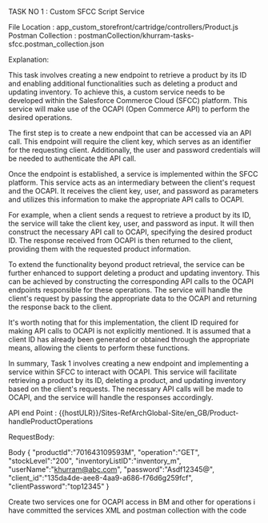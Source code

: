 TASK NO 1 : Custom SFCC Script Service

File Location : app_custom_storefront/cartridge/controllers/Product.js
Postman Collection : postmanCollection/khurram-tasks-sfcc.postman_collection.json

Explanation:

This task  involves creating a new endpoint to retrieve a product by its ID and enabling additional functionalities such as deleting a product and updating inventory. To achieve this, a custom service needs to be developed within the Salesforce Commerce Cloud (SFCC) platform. This service will make use of the OCAPI (Open Commerce API) to perform the desired operations.

The first step is to create a new endpoint that can be accessed via an API call. This endpoint will require the client key, which serves as an identifier for the requesting client. Additionally, the user and password credentials will be needed to authenticate the API call.

Once the endpoint is established, a service is implemented within the SFCC platform. This service acts as an intermediary between the client's request and the OCAPI. It receives the client key, user, and password as parameters and utilizes this information to make the appropriate API calls to OCAPI.

For example, when a client sends a request to retrieve a product by its ID, the service will take the client key, user, and password as input. It will then construct the necessary API call to OCAPI, specifying the desired product ID. The response received from OCAPI is then returned to the client, providing them with the requested product information.

To extend the functionality beyond product retrieval, the service can be further enhanced to support deleting a product and updating inventory. This can be achieved by constructing the corresponding API calls to the OCAPI endpoints responsible for these operations. The service will handle the client's request by passing the appropriate data to the OCAPI and returning the response back to the client.

It's worth noting that for this implementation, the client ID required for making API calls to OCAPI is not explicitly mentioned. It is assumed that a client ID has already been generated or obtained through the appropriate means, allowing the clients to perform these functions.

In summary, Task 1 involves creating a new endpoint and implementing a service within SFCC to interact with OCAPI. This service will facilitate retrieving a product by its ID, deleting a product, and updating inventory based on the client's requests. The necessary API calls will be made to OCAPI, and the service will handle the responses accordingly.


API end Point : {{hostULR}}/Sites-RefArchGlobal-Site/en_GB/Product-handleProductOperations

RequestBody:

Body
{
    "productId":"701643109593M",
    "operation":"GET",
    "stockLevel":"200",
    "inventoryListID":"inventory_m",
    "userName":"khurram@abc.com",
    "password":"Asdf12345@",
    "client_id":"135da4de-aee8-4aa9-a686-f76d6g259fcf",
    "clientPassword":"top12345"
}

Create two services one for OCAPI access in BM and other for operations
i have committed the services XML and postman collection with the code



